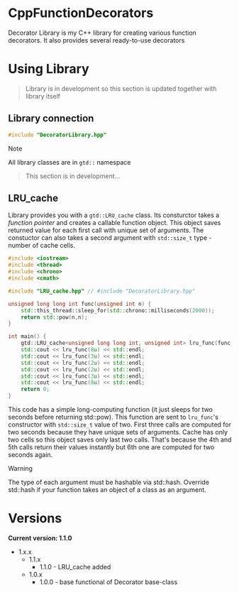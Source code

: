 # CppFunctionDecorators

Decorator Library is my C++ library for creating various function decorators. It also provides several ready-to-use decorators

# Using Library

> Library is in development so this section is updated together with library itself

## Library connection

```cpp
#include "DecoratorLibrary.hpp"
```

> [!NOTE]
> All library classes are in `gtd::` namespace

> This section is in development...

## LRU_cache

Library provides you with a `gtd::LRU_cache` class. Its consturctor takes a _function pointer_ and creates a callable function object. This object saves returned value for each first call with unique set of arguments. The constuctor can also takes a second argument with `std::size_t` type - number of cache cells.

```cpp
#include <iostream>
#include <thread>
#include <chrono>
#include <cmath>

#include "LRU_cache.hpp" // #include "DecoratorLibrary.hpp"

unsigned long long int func(unsigned int n) {
    std::this_thread::sleep_for(std::chrono::milliseconds(2000));
    return std::pow(n,n);
}

int main() {
    gtd::LRU_cache<unsigned long long int, unsigned int> lru_func(func,2); // gtd::LRU_cache lru_func(func,2);
    std::cout << lru_func(8u) << std::endl;
    std::cout << lru_func(3u) << std::endl;
    std::cout << lru_func(2u) << std::endl;
    std::cout << lru_func(2u) << std::endl;
    std::cout << lru_func(3u) << std::endl;
    std::cout << lru_func(8u) << std::endl;
    return 0;
}
```

This code has a simple long-computing function (it just sleeps for two seconds before returning std::pow). This function are sent to `lru_func`'s constructor with `std::size_t` value of two. First three calls are computed for two seconds because they have unique sets of arguments. Cache has only two cells so this object saves only last two calls. That's because the 4th and 5th calls return their values instantly but 6th one are computed for two seconds again.

> [!WARNING]
> The type of each argument must be hashable via std::hash. Override std::hash if your function takes an object of a class as an argument.

# Versions

**Current version: 1.1.0**

+ 1.x.x
  + 1.1.x
    + 1.1.0 - LRU_cache added
  + 1.0.x
    + 1.0.0 - base functional of Decorator base-class
